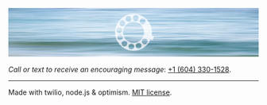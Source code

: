 ![](resources/images/encouragement-banner.png)

*Call or text to receive an encouraging message*: [+1 (604) 330-1528](tel://+16043301528).

***

Made with twilio, node.js & optimism. [MIT license](https://choosealicense.com/licenses/mit/).

